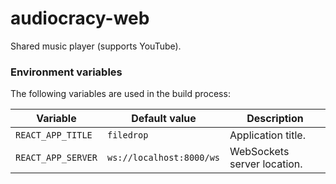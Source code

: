# audiocracy-web

Shared music player (supports YouTube).

### Environment variables

The following variables are used in the build process:

| Variable           | Default value            | Description                 |
| ------------------ | ------------------------ | --------------------------- |
| `REACT_APP_TITLE`  | `filedrop`               | Application title.          |
| `REACT_APP_SERVER` | `ws://localhost:8000/ws` | WebSockets server location. |
